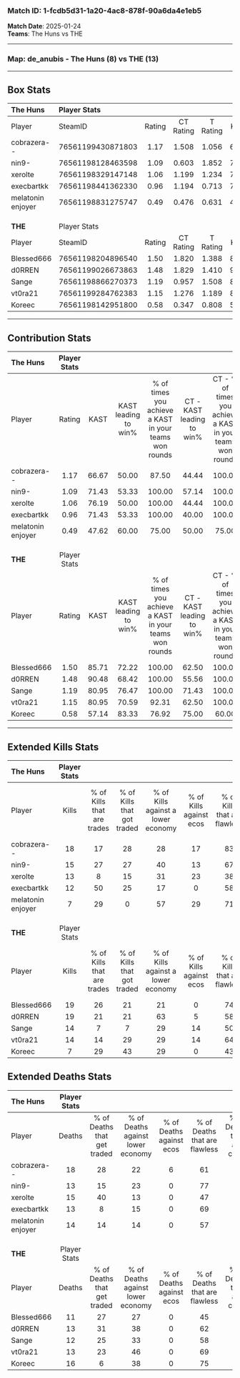 ### Match ID: 1-fcdb5d31-1a20-4ac8-878f-90a6da4e1eb5  
**Match Date**: 2025-01-24  
**Teams**: The Huns vs THE  

---  

### **Map**: de_anubis - The Huns (8) vs THE (13)  
---  

## Box Stats  

| **The Huns**      | Player Stats      |        |           |          |       |      |       |         |        |      |     |
| :- | :- | :-: | :-: | :-: | :-: | :-: | :-: | :-: | :-: | :-: | :-: |
| Player            | SteamID           | Rating | CT Rating | T Rating | KAST  | ADR  | Kills | Assists | Deaths | K/D  | HS% |
| cobrazera--       | 76561199430871803 |  1.17  |   1.508   |  1.056   | 66.67 | 94.1 |  18   |    8    |   18   | 1.00 | 83  |
| nin9-             | 76561198128463598 |  1.09  |   0.603   |  1.852   | 71.43 | 65.9 |  15   |    1    |   13   | 1.15 | 33  |
| xerolte           | 76561198329147148 |  1.06  |   1.199   |  1.234   | 76.19 | 81.2 |  13   |    6    |   15   | 0.87 | 61  |
| execbartkk        | 76561198441362330 |  0.96  |   1.194   |  0.713   | 71.43 | 60.9 |  12   |    4    |   13   | 0.92 | 58  |
| melatonin enjoyer | 76561198831275747 |  0.49  |   0.476   |  0.631   | 47.62 | 42.5 |   7   |    3    |   14   | 0.50 | 42  |
|                   |                   |        |           |          |       |      |       |         |        |      |     |
|                   |                   |        |           |          |       |      |       |         |        |      |     |
|                   |                   |        |           |          |       |      |       |         |        |      |     |
| **THE**           | Player Stats      |        |           |          |       |      |       |         |        |      |     |
| Player            | SteamID           | Rating | CT Rating | T Rating | KAST  | ADR  | Kills | Assists | Deaths | K/D  | HS% |
| Blessed666        | 76561198204896540 |  1.50  |   1.820   |  1.388   | 85.71 | 92.6 |  19   |    2    |   11   | 1.73 | 42  |
| d0RREN            | 76561199026673863 |  1.48  |   1.829   |  1.410   | 90.48 | 88.7 |  19   |    5    |   13   | 1.46 | 52  |
| Sange             | 76561198866270373 |  1.19  |   0.957   |  1.508   | 80.95 | 75.3 |  14   |    5    |   12   | 1.17 | 57  |
| vt0ra21           | 76561199284762383 |  1.15  |   1.276   |  1.189   | 80.95 | 69.7 |  14   |    6    |   13   | 1.08 | 64  |
| Koreec            | 76561198142951800 |  0.58  |   0.347   |  0.808   | 57.14 | 57.2 |   7   |    8    |   16   | 0.44 | 42  |
---  

## Contribution Stats  

| **The Huns**      | Player Stats |       |                      |                                                        |                           |                                                             |                          |                                                            |
| :- | :-: | :-: | :-: | :-: | :-: | :-: | :-: | :-: |
| Player            |    Rating    | KAST  | KAST leading to win% | % of times you achieve a KAST in your teams won rounds | CT - KAST leading to win% | CT - % of times you achieve a KAST in your teams won rounds | T - KAST leading to win% | T - % of times you achieve a KAST in your teams won rounds |
| cobrazera--       |     1.17     | 66.67 |        50.00         |                         87.50                          |           44.44           |                           100.00                            |          60.00           |                           75.00                            |
| nin9-             |     1.09     | 71.43 |        53.33         |                         100.00                         |           57.14           |                           100.00                            |          50.00           |                           100.00                           |
| xerolte           |     1.06     | 76.19 |        50.00         |                         100.00                         |           44.44           |                           100.00                            |          57.14           |                           100.00                           |
| execbartkk        |     0.96     | 71.43 |        53.33         |                         100.00                         |           40.00           |                           100.00                            |          80.00           |                           100.00                           |
| melatonin enjoyer |     0.49     | 47.62 |        60.00         |                         75.00                          |           50.00           |                            75.00                            |          75.00           |                           75.00                            |
|                   |              |       |                      |                                                        |                           |                                                             |                          |                                                            |
|                   |              |       |                      |                                                        |                           |                                                             |                          |                                                            |
|                   |              |       |                      |                                                        |                           |                                                             |                          |                                                            |
| **THE**           | Player Stats |       |                      |                                                        |                           |                                                             |                          |                                                            |
| Player            |    Rating    | KAST  | KAST leading to win% | % of times you achieve a KAST in your teams won rounds | CT - KAST leading to win% | CT - % of times you achieve a KAST in your teams won rounds | T - KAST leading to win% | T - % of times you achieve a KAST in your teams won rounds |
| Blessed666        |     1.50     | 85.71 |        72.22         |                         100.00                         |           62.50           |                           100.00                            |          80.00           |                           100.00                           |
| d0RREN            |     1.48     | 90.48 |        68.42         |                         100.00                         |           55.56           |                           100.00                            |          80.00           |                           100.00                           |
| Sange             |     1.19     | 80.95 |        76.47         |                         100.00                         |           71.43           |                           100.00                            |          80.00           |                           100.00                           |
| vt0ra21           |     1.15     | 80.95 |        70.59         |                         92.31                          |           62.50           |                           100.00                            |          77.78           |                           87.50                            |
| Koreec            |     0.58     | 57.14 |        83.33         |                         76.92                          |           75.00           |                            60.00                            |          87.50           |                           87.50                            |
---  

## Extended Kills Stats  

| **The Huns**      | Player Stats |                            |                            |                                    |                         |                              |                                 |                                       |                    |           |
| :- | :-: | :-: | :-: | :-: | :-: | :-: | :-: | :-: | :-: | :-: |
| Player            |    Kills     | % of Kills that are trades | % of Kills that got traded | % of Kills against a lower economy | % of Kills against ecos | % of Kills that are flawless | % of Kills that are close duels | % of Kills that are assisted by flash | Pistol Round Kills | AWP Kills |
| cobrazera--       |      18      |             17             |             28             |                 28                 |           17            |              83              |                0                |                   0                   |         0          |     4     |
| nin9-             |      15      |             27             |             27             |                 40                 |           13            |              67              |                7                |                   0                   |         6          |     1     |
| xerolte           |      13      |             8              |             15             |                 31                 |           23            |              38              |               23                |                   0                   |         0          |     2     |
| execbartkk        |      12      |             50             |             25             |                 17                 |            0            |              58              |                8                |                   8                   |         0          |     2     |
| melatonin enjoyer |      7       |             29             |             0              |                 57                 |           29            |              71              |               14                |                   0                   |         0          |     0     |
|                   |              |                            |                            |                                    |                         |                              |                                 |                                       |                    |           |
|                   |              |                            |                            |                                    |                         |                              |                                 |                                       |                    |           |
|                   |              |                            |                            |                                    |                         |                              |                                 |                                       |                    |           |
| **THE**           | Player Stats |                            |                            |                                    |                         |                              |                                 |                                       |                    |           |
| Player            |    Kills     | % of Kills that are trades | % of Kills that got traded | % of Kills against a lower economy | % of Kills against ecos | % of Kills that are flawless | % of Kills that are close duels | % of Kills that are assisted by flash | Pistol Round Kills | AWP Kills |
| Blessed666        |      19      |             26             |             21             |                 21                 |            0            |              74              |                0                |                   0                   |         10         |     0     |
| d0RREN            |      19      |             21             |             21             |                 63                 |            5            |              58              |                0                |                   5                   |         0          |     1     |
| Sange             |      14      |             7              |             7              |                 29                 |           14            |              50              |               21                |                   7                   |         0          |     2     |
| vt0ra21           |      14      |             14             |             29             |                 29                 |           14            |              64              |                0                |                   0                   |         0          |     2     |
| Koreec            |      7       |             29             |             43             |                 29                 |            0            |              43              |               29                |                   0                   |         0          |     1     |
## Extended Deaths Stats  

| **The Huns**      | Player Stats |                             |                                   |                          |                               |                            |                           |               |
| :- | :-: | :-: | :-: | :-: | :-: | :-: | :-: | :-: |
| Player            |    Deaths    | % of Deaths that get traded | % of Deaths against lower economy | % of Deaths against ecos | % of Deaths that are flawless | % of Deaths that are close | % of Deaths while blinded | Deaths to AWP |
| cobrazera--       |      18      |             28              |                22                 |            6             |              61               |             0              |             0             |       2       |
| nin9-             |      13      |             15              |                23                 |            0             |              77               |             0              |             0             |       3       |
| xerolte           |      15      |             40              |                13                 |            0             |              47               |             27             |             0             |       2       |
| execbartkk        |      13      |              8              |                15                 |            0             |              69               |             0              |             0             |       1       |
| melatonin enjoyer |      14      |             14              |                14                 |            0             |              57               |             7              |            14             |       2       |
|                   |              |                             |                                   |                          |                               |                            |                           |               |
|                   |              |                             |                                   |                          |                               |                            |                           |               |
|                   |              |                             |                                   |                          |                               |                            |                           |               |
| **THE**           | Player Stats |                             |                                   |                          |                               |                            |                           |               |
| Player            |    Deaths    | % of Deaths that get traded | % of Deaths against lower economy | % of Deaths against ecos | % of Deaths that are flawless | % of Deaths that are close | % of Deaths while blinded | Deaths to AWP |
| Blessed666        |      11      |             27              |                27                 |            0             |              45               |             9              |             9             |       1       |
| d0RREN            |      13      |             31              |                38                 |            0             |              62               |             8              |             0             |       1       |
| Sange             |      12      |             25              |                33                 |            0             |              58               |             8              |             0             |       2       |
| vt0ra21           |      13      |             23              |                46                 |            0             |              69               |             8              |             0             |       0       |
| Koreec            |      16      |              6              |                38                 |            0             |              75               |             13             |             0             |       2       |
